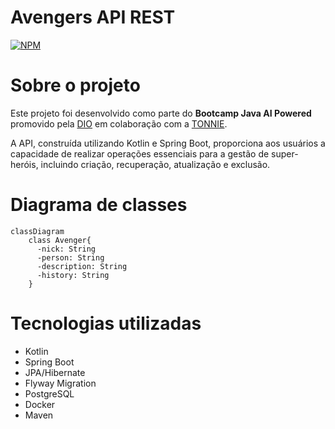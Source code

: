 # Avengers API REST
[![NPM](https://img.shields.io/npm/l/react)](https://github.com/matheus-fvp13/kotlin-avengers-api/blob/main/LICENSE)

# Sobre o projeto
Este projeto foi desenvolvido como parte do **Bootcamp Java AI Powered** promovido pela [DIO](https://web.dio.me) em colaboração com a [TONNIE](https://www.tonnietalent.com/).

A API, construída utilizando Kotlin e Spring Boot, proporciona aos usuários a capacidade de realizar operações essenciais para a gestão de super-heróis, incluindo criação, recuperação, atualização e exclusão.

# Diagrama de classes
```mermaid
classDiagram
    class Avenger{
      -nick: String
      -person: String
      -description: String
      -history: String
    }
```

# Tecnologias utilizadas
- Kotlin
- Spring Boot
- JPA/Hibernate
- Flyway Migration
- PostgreSQL
- Docker
- Maven


